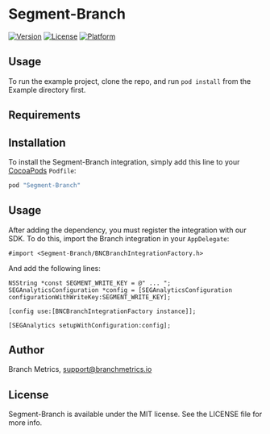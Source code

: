 # Segment-Branch

[![Version](https://img.shields.io/cocoapods/v/Segment-Branch.svg?style=flat)](http://cocoapods.org/pods/Segment-Branch)
[![License](https://img.shields.io/cocoapods/l/Segment-Branch.svg?style=flat)](http://cocoapods.org/pods/Segment-Branch)
[![Platform](https://img.shields.io/cocoapods/p/Segment-Branch.svg?style=flat)](http://cocoapods.org/pods/Segment-Branch)

## Usage

To run the example project, clone the repo, and run `pod install` from the Example directory first.

## Requirements

## Installation

To install the Segment-Branch integration, simply add this line to your [CocoaPods](http://cocoapods.org) `Podfile`:

```ruby
pod "Segment-Branch"
```

## Usage

After adding the dependency, you must register the integration with our SDK.  To do this, import the Branch integration in your `AppDelegate`:

```
#import <Segment-Branch/BNCBranchIntegrationFactory.h>

```

And add the following lines:

```
NSString *const SEGMENT_WRITE_KEY = @" ... ";
SEGAnalyticsConfiguration *config = [SEGAnalyticsConfiguration configurationWithWriteKey:SEGMENT_WRITE_KEY];

[config use:[BNCBranchIntegrationFactory instance]];

[SEGAnalytics setupWithConfiguration:config];

```

## Author

Branch Metrics, support@branchmetrics.io

## License

Segment-Branch is available under the MIT license. See the LICENSE file for more info.

